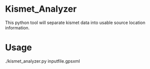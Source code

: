 # Kismet_Analyzer
This python tool will separate kismet data into usable source location information.
# Usage
./kismet_analyzer.py inputfile.gpsxml
